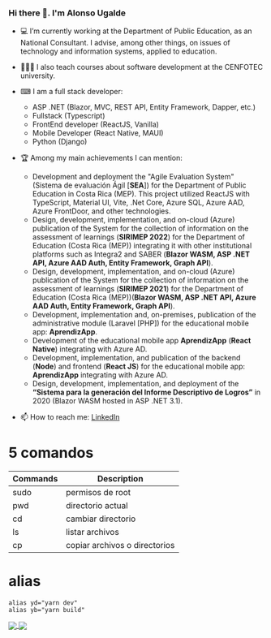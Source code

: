 ### Hi there 👋. I'm Alonso Ugalde

- 💻 I’m currently working at the Department of Public Education, as an National Consultant. I advise, among other things, on issues of technology and information systems, applied to education. 
- 👨🏽‍🏫 I also teach courses about software development at the CENFOTEC university.

- ⌨ I am a full stack developer: 
  - ASP .NET (Blazor, MVC, REST API, Entity Framework, Dapper, etc.)
  - Fullstack (Typescript)
  - FrontEnd developer (ReactJS, Vanilla)
  - Mobile Developer (React Native, MAUI)
  - Python (Django) 

- 🏆 Among my main achievements I can mention:
  - Development and deployment the "Agile Evaluation System" (Sistema de evaluación Ágil [**SEA**]) for the Department of Public Education in Costa Rica (MEP). This project utilized ReactJS with TypeScript, Material UI, Vite, .Net Core, Azure SQL, Azure AAD, Azure FrontDoor, and other technologies. 
  - Design, development, implementation, and on-cloud (Azure) publication of the System for the collection of information on the assessment of learnings (**SIRIMEP 2022**) for the Department of Education (Costa Rica (MEP)) integrating it with other institutional platforms such as Integra2 and SABER (**Blazor WASM, ASP .NET API, Azure AAD Auth, Entity Framework, Graph API**).
  - Design, development, implementation, and on-cloud (Azure) publication of the System for the collection of information on the assessment of learnings (**SIRIMEP 2021**) for the Department of Education (Costa Rica (MEP))(**Blazor WASM, ASP .NET API, Azure AAD Auth, Entity Framework, Graph API**).
  - Development, implementation and, on-premises, publication of the administrative module (Laravel [PHP]) for the educational mobile app: **AprendizApp**.
  - Development of the educational mobile app **AprendizApp** (**React Native**) integrating with Azure AD.
  - Development, implementation, and publication of the backend (**Node**) and frontend (**React JS**) for the educational mobile app: **AprendizApp** integrating with Azure AD.
  - Design, development, implementation, and deployment of the **“Sistema para la generación del Informe Descriptivo de Logros”** in 2020 (Blazor WASM hosted in ASP .NET 3.1).

- 📫 How to reach me: [LinkedIn](https://www.linkedin.com/in/augaldecr/?locale=en_US)

# 5 comandos
| Commands  | Description                   |
|-----------|-------------------------------|
| sudo      | permisos de root              |
| pwd       | directorio actual             |
| cd        | cambiar directorio            |
| ls        | listar archivos               |
| cp        | copiar archivos o directorios |

# alias
```
alias yd="yarn dev"
alias yb="yarn build"
```

<a href="https://github.com/anuraghazra/github-readme-stats">
  <img align="center" src="https://github-readme-stats.vercel.app/api?username=augaldecr&count_private=true&show_icons=true&theme=dark#gh-dark-mode-only" />
</a>
<a href="https://github.com/anuraghazra/convoychat">
  <img align="center" src="https://github-readme-stats.vercel.app/api/top-langs/?username=augaldecr&langs_count=8&hide_progress=true&theme=dark#gh-dark-mode-only" />
</a>